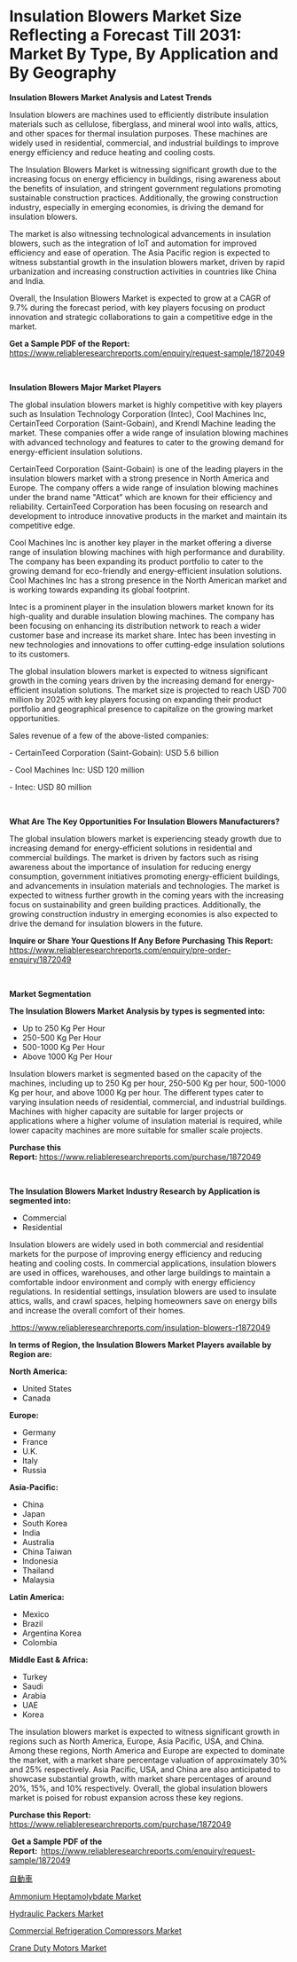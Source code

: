 <p><h1>Insulation Blowers Market Size Reflecting a Forecast Till 2031: Market By Type, By Application and By Geography</h1></p><p><strong>Insulation Blowers Market Analysis and Latest Trends</strong></p>
<p><p>Insulation blowers are machines used to efficiently distribute insulation materials such as cellulose, fiberglass, and mineral wool into walls, attics, and other spaces for thermal insulation purposes. These machines are widely used in residential, commercial, and industrial buildings to improve energy efficiency and reduce heating and cooling costs.</p><p>The Insulation Blowers Market is witnessing significant growth due to the increasing focus on energy efficiency in buildings, rising awareness about the benefits of insulation, and stringent government regulations promoting sustainable construction practices. Additionally, the growing construction industry, especially in emerging economies, is driving the demand for insulation blowers.</p><p>The market is also witnessing technological advancements in insulation blowers, such as the integration of IoT and automation for improved efficiency and ease of operation. The Asia Pacific region is expected to witness substantial growth in the insulation blowers market, driven by rapid urbanization and increasing construction activities in countries like China and India.</p><p>Overall, the Insulation Blowers Market is expected to grow at a CAGR of 9.7% during the forecast period, with key players focusing on product innovation and strategic collaborations to gain a competitive edge in the market.</p></p>
<p><strong>Get a Sample PDF of the Report:&nbsp;</strong> <a href="https://www.reliableresearchreports.com/enquiry/request-sample/1872049">https://www.reliableresearchreports.com/enquiry/request-sample/1872049</a></p>
<p>&nbsp;</p>
<p><strong>Insulation Blowers Major Market Players</strong></p>
<p><p>The global insulation blowers market is highly competitive with key players such as Insulation Technology Corporation (Intec), Cool Machines Inc, CertainTeed Corporation (Saint-Gobain), and Krendl Machine leading the market. These companies offer a wide range of insulation blowing machines with advanced technology and features to cater to the growing demand for energy-efficient insulation solutions.</p><p>CertainTeed Corporation (Saint-Gobain) is one of the leading players in the insulation blowers market with a strong presence in North America and Europe. The company offers a wide range of insulation blowing machines under the brand name "Atticat" which are known for their efficiency and reliability. CertainTeed Corporation has been focusing on research and development to introduce innovative products in the market and maintain its competitive edge.</p><p>Cool Machines Inc is another key player in the market offering a diverse range of insulation blowing machines with high performance and durability. The company has been expanding its product portfolio to cater to the growing demand for eco-friendly and energy-efficient insulation solutions. Cool Machines Inc has a strong presence in the North American market and is working towards expanding its global footprint.</p><p>Intec is a prominent player in the insulation blowers market known for its high-quality and durable insulation blowing machines. The company has been focusing on enhancing its distribution network to reach a wider customer base and increase its market share. Intec has been investing in new technologies and innovations to offer cutting-edge insulation solutions to its customers.</p><p>The global insulation blowers market is expected to witness significant growth in the coming years driven by the increasing demand for energy-efficient insulation solutions. The market size is projected to reach USD 700 million by 2025 with key players focusing on expanding their product portfolio and geographical presence to capitalize on the growing market opportunities.</p><p>Sales revenue of a few of the above-listed companies:</p><p>- CertainTeed Corporation (Saint-Gobain): USD 5.6 billion</p><p>- Cool Machines Inc: USD 120 million</p><p>- Intec: USD 80 million</p></p>
<p>&nbsp;</p>
<p><strong>What Are The Key Opportunities For Insulation Blowers Manufacturers?</strong></p>
<p><p>The global insulation blowers market is experiencing steady growth due to increasing demand for energy-efficient solutions in residential and commercial buildings. The market is driven by factors such as rising awareness about the importance of insulation for reducing energy consumption, government initiatives promoting energy-efficient buildings, and advancements in insulation materials and technologies. The market is expected to witness further growth in the coming years with the increasing focus on sustainability and green building practices. Additionally, the growing construction industry in emerging economies is also expected to drive the demand for insulation blowers in the future.</p></p>
<p><strong>Inquire or Share Your Questions If Any Before Purchasing This Report:</strong> <a href="https://www.reliableresearchreports.com/enquiry/pre-order-enquiry/1872049">https://www.reliableresearchreports.com/enquiry/pre-order-enquiry/1872049</a></p>
<p>&nbsp;</p>
<p><strong>Market Segmentation</strong></p>
<p><strong>The Insulation Blowers Market Analysis by types is segmented into:</strong></p>
<p><ul><li>Up to 250 Kg Per Hour</li><li>250-500 Kg Per Hour</li><li>500-1000 Kg Per Hour</li><li>Above 1000 Kg Per Hour</li></ul></p>
<p><p>Insulation blowers market is segmented based on the capacity of the machines, including up to 250 Kg per hour, 250-500 Kg per hour, 500-1000 Kg per hour, and above 1000 Kg per hour. The different types cater to varying insulation needs of residential, commercial, and industrial buildings. Machines with higher capacity are suitable for larger projects or applications where a higher volume of insulation material is required, while lower capacity machines are more suitable for smaller scale projects.</p></p>
<p><strong>Purchase this Report:&nbsp;</strong><a href="https://www.reliableresearchreports.com/purchase/1872049">https://www.reliableresearchreports.com/purchase/1872049</a></p>
<p>&nbsp;</p>
<p><strong>The Insulation Blowers Market Industry Research by Application is segmented into:</strong></p>
<p><ul><li>Commercial</li><li>Residential</li></ul></p>
<p><p>Insulation blowers are widely used in both commercial and residential markets for the purpose of improving energy efficiency and reducing heating and cooling costs. In commercial applications, insulation blowers are used in offices, warehouses, and other large buildings to maintain a comfortable indoor environment and comply with energy efficiency regulations. In residential settings, insulation blowers are used to insulate attics, walls, and crawl spaces, helping homeowners save on energy bills and increase the overall comfort of their homes.</p></p>
<p><a href="https://www.reliableresearchreports.com/insulation-blowers-r1872049">&nbsp;https://www.reliableresearchreports.com/insulation-blowers-r1872049</a></p>
<p><strong>In terms of Region, the Insulation Blowers Market Players available by Region are:</strong></p>
<p>
    <p> <strong> North America: </strong>
        <ul>
            <li>United States</li>
            <li>Canada</li>
        </ul>
        </p> 
    <p> <strong> Europe: </strong>
        <ul>
            <li>Germany</li>
            <li>France</li>
            <li>U.K.</li>
            <li>Italy</li>
            <li>Russia</li>
        </ul>
        </p> 
    <p> <strong> Asia-Pacific: </strong>
        <ul>
            <li>China</li>
            <li>Japan</li>
            <li>South Korea</li>
            <li>India</li>
            <li>Australia</li>
            <li>China Taiwan</li>
            <li>Indonesia</li>
            <li>Thailand</li>
            <li>Malaysia</li>
        </ul>
        </p> 
    <p> <strong> Latin America: </strong>
        <ul>
            <li>Mexico</li>
            <li>Brazil</li>
            <li>Argentina Korea</li>
            <li>Colombia</li>
        </ul>
        </p> 
    <p> <strong> Middle East & Africa: </strong>
        <ul>
            <li>Turkey</li>
            <li>Saudi</li>
            <li>Arabia</li>
            <li>UAE</li>
            <li>Korea</li>
        </ul>
    </p>
    </p>
<p><p>The insulation blowers market is expected to witness significant growth in regions such as North America, Europe, Asia Pacific, USA, and China. Among these regions, North America and Europe are expected to dominate the market, with a market share percentage valuation of approximately 30% and 25% respectively. Asia Pacific, USA, and China are also anticipated to showcase substantial growth, with market share percentages of around 20%, 15%, and 10% respectively. Overall, the global insulation blowers market is poised for robust expansion across these key regions.</p></p>
<p><strong>Purchase this Report: </strong><a href="https://www.reliableresearchreports.com/purchase/1872049">https://www.reliableresearchreports.com/purchase/1872049</a></p>
<p>&nbsp;<strong>Get a Sample PDF of the Report:&nbsp;&nbsp;</strong><a href="https://www.reliableresearchreports.com/enquiry/request-sample/1872049">https://www.reliableresearchreports.com/enquiry/request-sample/1872049</a></p>
<p><strong></strong></p>
<p><p><a href="https://github.com/CloydAbbott2023/Market-Research-Report-List-1/blob/main/182982922459.md">自動車</a></p><p><a href="https://gentle-editor-9db.notion.site/Decoding-the-Ammonium-Heptamolybdate-Market-A-Deep-Dive-into-the-Latest-Market-Trends-Market-Segme-d6a8a906fdaa4e8a93cca11558d2a210">Ammonium Heptamolybdate Market</a></p><p><a href="https://github.com/kosella/Market-Research-Report-List-2/blob/main/hydraulic-packers-market.md">Hydraulic Packers Market</a></p><p><a href="https://github.com/nathandecarvalho/Market-Research-Report-List-2/blob/main/commercial-refrigeration-compressors-market.md">Commercial Refrigeration Compressors Market</a></p><p><a href="https://view.publitas.com/reportprime-1/crane-duty-motors-market-research-report-reveals-the-latest-trends-and-opportunities-of-this-market-for-period-from-2024-2031/">Crane Duty Motors Market</a></p></p>